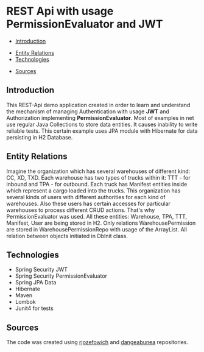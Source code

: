 # REST Api with usage PermissionEvaluator and JWT

- [Introduction](#intro)<p> 
- [Entity Relations](#entity-relations)
- [Technologies](#technologies)<p> 
- [Sources](#sources)<p>

## Introduction ##

This REST-Api demo application created in order to learn and understand the mechanism of managing Authentication with 
usage <b>JWT</b> and Authorization implementing <b>PermissionEvaluator</b>. Most of examples in net use regular 
Java Collections to store data entities. It causes inability to write reliable tests. This certain example uses JPA module 
with Hibernate for data persisting in H2 Database. 

## Entity Relations ##

Imagine the organization which has several warehouses of different kind: CC, XD, TXD. Each warehouse has two types of 
trucks within it: TTT - for inbound and TPA - for outbound. Each truck has Manifest entities inside which represent a cargo
loaded into the trucks. This organization has several kinds of users with different authorities for each kind of warehouses.
Also these users has certain accesses for particular warehouses to process different CRUD actions. That's why PermissionEvaluator was used. 
All these entities: Warehouse, TPA, TTT, Manifest, User are being stored in H2. Only relations WarehousePermission are stored
in WarehousePermissionRepo with usage of the ArrayList. All relation between objects initiated in DbInit class. 
 
## Technologies ##

* Spring Security JWT
* Spring Security PermissionEvaluator
* Spring JPA Data
* Hibernate
* Maven
* Lombok
* Junit4 for tests

## Sources ##

The code was created using <a href="https://github.com/rjozefowicz/spring-security">rjozefowich</a> 
and <a href="https://github.com/dangeabunea/RomanianCoderExamples">dangeabunea</a> repositories.

